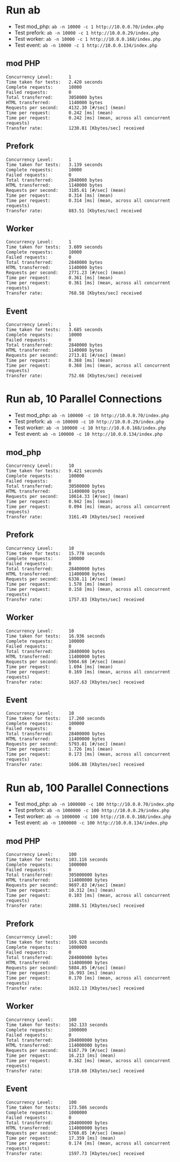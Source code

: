 # Run ab

- Test mod_php: `ab -n 10000 -c 1 http://10.0.0.70/index.php`
- Test prefork: `ab -n 10000 -c 1 http://10.0.0.29/index.php`
- Test worker: `ab -n 10000 -c 1 http://10.0.0.168/index.php`
- Test event: `ab -n 10000 -c 1 http://10.0.0.134/index.php`

## mod PHP

```
Concurrency Level:      1
Time taken for tests:   2.420 seconds
Complete requests:      10000
Failed requests:        0
Total transferred:      3050000 bytes
HTML transferred:       1140000 bytes
Requests per second:    4132.30 [#/sec] (mean)
Time per request:       0.242 [ms] (mean)
Time per request:       0.242 [ms] (mean, across all concurrent requests)
Transfer rate:          1230.81 [Kbytes/sec] received
```

## Prefork

```
Concurrency Level:      1
Time taken for tests:   3.139 seconds
Complete requests:      10000
Failed requests:        0
Total transferred:      2840000 bytes
HTML transferred:       1140000 bytes
Requests per second:    3185.61 [#/sec] (mean)
Time per request:       0.314 [ms] (mean)
Time per request:       0.314 [ms] (mean, across all concurrent requests)
Transfer rate:          883.51 [Kbytes/sec] received
```

## Worker

```
Concurrency Level:      1
Time taken for tests:   3.609 seconds
Complete requests:      10000
Failed requests:        0
Total transferred:      2840000 bytes
HTML transferred:       1140000 bytes
Requests per second:    2771.23 [#/sec] (mean)
Time per request:       0.361 [ms] (mean)
Time per request:       0.361 [ms] (mean, across all concurrent requests)
Transfer rate:          768.58 [Kbytes/sec] received
```

## Event

```
Concurrency Level:      1
Time taken for tests:   3.685 seconds
Complete requests:      10000
Failed requests:        0
Total transferred:      2840000 bytes
HTML transferred:       1140000 bytes
Requests per second:    2713.81 [#/sec] (mean)
Time per request:       0.368 [ms] (mean)
Time per request:       0.368 [ms] (mean, across all concurrent requests)
Transfer rate:          752.66 [Kbytes/sec] received
```
# Run ab, 10 Parallel Connections

- Test mod_php: `ab -n 100000 -c 10 http://10.0.0.70/index.php`
- Test prefork: `ab -n 100000 -c 10 http://10.0.0.29/index.php`
- Test worker: `ab -n 100000 -c 10 http://10.0.0.168/index.php`
- Test event: `ab -n 100000 -c 10 http://10.0.0.134/index.php`

## mod_php

```
Concurrency Level:      10
Time taken for tests:   9.421 seconds
Complete requests:      100000
Failed requests:        0
Total transferred:      30500000 bytes
HTML transferred:       11400000 bytes
Requests per second:    10614.33 [#/sec] (mean)
Time per request:       0.942 [ms] (mean)
Time per request:       0.094 [ms] (mean, across all concurrent requests)
Transfer rate:          3161.49 [Kbytes/sec] received
```


## Prefork

```
Concurrency Level:      10
Time taken for tests:   15.778 seconds
Complete requests:      100000
Failed requests:        0
Total transferred:      28400000 bytes
HTML transferred:       11400000 bytes
Requests per second:    6338.11 [#/sec] (mean)
Time per request:       1.578 [ms] (mean)
Time per request:       0.158 [ms] (mean, across all concurrent requests)
Transfer rate:          1757.83 [Kbytes/sec] received
```

## Worker

```
Concurrency Level:      10
Time taken for tests:   16.936 seconds
Complete requests:      100000
Failed requests:        0
Total transferred:      28400000 bytes
HTML transferred:       11400000 bytes
Requests per second:    5904.68 [#/sec] (mean)
Time per request:       1.694 [ms] (mean)
Time per request:       0.169 [ms] (mean, across all concurrent requests)
Transfer rate:          1637.63 [Kbytes/sec] received
```

## Event

```
Concurrency Level:      10
Time taken for tests:   17.260 seconds
Complete requests:      100000
Failed requests:        0
Total transferred:      28400000 bytes
HTML transferred:       11400000 bytes
Requests per second:    5793.81 [#/sec] (mean)
Time per request:       1.726 [ms] (mean)
Time per request:       0.173 [ms] (mean, across all concurrent requests)
Transfer rate:          1606.88 [Kbytes/sec] received
```

# Run ab, 100 Parallel Connections

- Test mod_php: `ab -n 1000000 -c 100 http://10.0.0.70/index.php`
- Test prefork: `ab -n 1000000 -c 100 http://10.0.0.29/index.php`
- Test worker: `ab -n 1000000 -c 100 http://10.0.0.168/index.php`
- Test event: `ab -n 1000000 -c 100 http://10.0.0.134/index.php`

## mod PHP

```
Concurrency Level:      100
Time taken for tests:   103.116 seconds
Complete requests:      1000000
Failed requests:        0
Total transferred:      305000000 bytes
HTML transferred:       114000000 bytes
Requests per second:    9697.83 [#/sec] (mean)
Time per request:       10.312 [ms] (mean)
Time per request:       0.103 [ms] (mean, across all concurrent requests)
Transfer rate:          2888.51 [Kbytes/sec] received
```

## Prefork

```
Concurrency Level:      100
Time taken for tests:   169.928 seconds
Complete requests:      1000000
Failed requests:        0
Total transferred:      284000000 bytes
HTML transferred:       114000000 bytes
Requests per second:    5884.85 [#/sec] (mean)
Time per request:       16.993 [ms] (mean)
Time per request:       0.170 [ms] (mean, across all concurrent requests)
Transfer rate:          1632.13 [Kbytes/sec] received
```

## Worker

```
Concurrency Level:      100
Time taken for tests:   162.133 seconds
Complete requests:      1000000
Failed requests:        0
Total transferred:      284000000 bytes
HTML transferred:       114000000 bytes
Requests per second:    6167.79 [#/sec] (mean)
Time per request:       16.213 [ms] (mean)
Time per request:       0.162 [ms] (mean, across all concurrent requests)
Transfer rate:          1710.60 [Kbytes/sec] received
```

## Event

```
Concurrency Level:      100
Time taken for tests:   173.586 seconds
Complete requests:      1000000
Failed requests:        0
Total transferred:      284000000 bytes
HTML transferred:       114000000 bytes
Requests per second:    5760.85 [#/sec] (mean)
Time per request:       17.359 [ms] (mean)
Time per request:       0.174 [ms] (mean, across all concurrent requests)
Transfer rate:          1597.73 [Kbytes/sec] received
```
